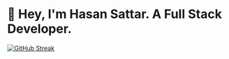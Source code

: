 # 👋 Hey, I'm Hasan Sattar. A Full Stack Developer.

[![GitHub Streak](https://streak-stats.demolab.com?user=hsattar&theme=react&hide_border=true&border_radius=8&date_format=j%20M%5B%20Y%5D&starting_year=2021)](https://git.io/streak-stats)
